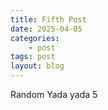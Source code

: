 ```yaml
---
title: Fifth Post
date: 2025-04-05
categories:
    - post
tags: post
layout: blog
---
```


Random Yada yada 5
